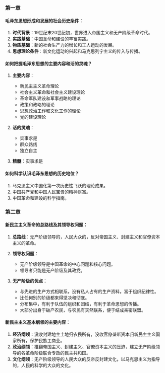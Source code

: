 ### 第一章

#### 毛泽东思想形成和发展的社会历史条件：

1. **时代背景**：19世纪末20世纪初，世界进入帝国主义和无产阶级革命时代。
2. **实践基础**：中国革命和建设的丰富实践。
3. **物质基础**：新的社会生产力的增长和工人运动的发展。
4. **思想理论条件**：新文化运动的兴起和马克思列宁主义的传入与传播。

#### 如何把握毛泽东思想的主要内容和活的灵魂？

1. **主要内容**：
   - 新民主主义革命理论
   - 社会主义革命和社会主义建设理论
   - 革命军队建设和军事战略的理论
   - 政策和政略的理论
   - 思想政治工作和文化工作的理论
   - 党的建设理论

2. **活的灵魂**：
   - 实事求是
   - 群众路线
   - 独立自主

3. **精髓**：实事求是

#### 如何科学认识毛泽东思想的历史地位？

1. 马克思主义中国化第一次历史性飞跃的理论成果。
2. 中国共产党和中国人民宝贵的精神财富。
3. 中国革命和建设的科学指南。

### 第二章

#### 新民主主义革命的总路线及其领导权问题：

1. **总路线**：无产阶级领导的，人民大众的，反对帝国主义、封建主义和官僚资本主义的革命。
2. **领导权问题**：
   - 无产阶级领导是中国革命的中心问题和核心问题。
   - 领导者只能是无产阶级及其政党。

3. **无产阶级的优点**：
   - 与先进的生产方式相联系，没有私人占有的生产资料，富于组织纪律性。
   - 比任何别的阶级都来得坚决和彻底。
   - 分布集中，有利于队伍的组织和团结，有利于革命思想的传播。
   - 大部分出身于破产农民，与农民有天然联系，便于结成亲密联盟。

#### 新民主主义基本纲领的主要内容：

1. **经济纲领**：没收封建地主土地归农民所有，没收官僚垄断资本归新民主主义国家所有，保护民族工商业。
2. **政治纲领**：推翻帝国主义、封建主义、官僚资本主义的压迫，建立无产阶级领导的各革命阶级联合专政的民主共和国。
3. **文化纲领**：无产阶级领导的人民大众的反帝反封建文化，以马克思主义为指导的，人民的科学的大众的文化。
